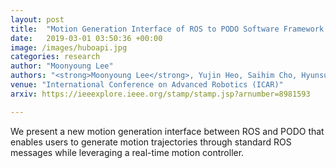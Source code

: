 ```yaml
---
layout: post
title:  "Motion Generation Interface of ROS to PODO Software Framework for Wheeled Humanoid Robot"
date:   2019-03-01 03:50:36 +00:00
image: /images/huboapi.jpg
categories: research
author: "Moonyoung Lee"
authors: "<strong>Moonyoung Lee</strong>, Yujin Heo, Saihim Cho, Hyunsub Park, Jun-Ho Oh"
venue: "International Conference on Advanced Robotics (ICAR)"
arxiv: https://ieeexplore.ieee.org/stamp/stamp.jsp?arnumber=8981593

---
```

We present a new motion generation interface between ROS and PODO that enables users to generate motion trajectories through standard ROS messages while leveraging a real-time motion controller.